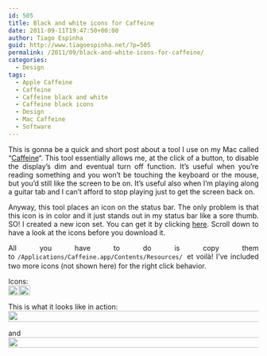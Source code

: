 ```yaml
---
id: 505
title: Black and white icons for Caffeine
date: 2011-09-11T19:47:50+00:00
author: Tiago Espinha
guid: http://www.tiagoespinha.net/?p=505
permalink: /2011/09/black-and-white-icons-for-caffeine/
categories:
  - Design
tags:
  - Apple Caffeine
  - Caffeine
  - Caffeine black and white
  - Caffeine black icons
  - Design
  - Mac Caffeine
  - Software
---
```

<p style="text-align: justify;">
  This is gonna be a quick and short post about a tool I use on my Mac called &#8220;<a href="http://lightheadsw.com/caffeine/">Caffeine</a>&#8220;. This tool essentially allows me, at the click of a button, to disable the display&#8217;s dim and eventual turn off function. It&#8217;s useful when you&#8217;re reading something and you won&#8217;t be touching the keyboard or the mouse, but you&#8217;d still like the screen to be on. It&#8217;s useful also when I&#8217;m playing along a guitar tab and I can&#8217;t afford to stop playing just to get the screen back on.
</p>

<p style="text-align: justify;">
  Anyway, this tool places an icon on the status bar. The only problem is that this icon is in color and it just stands out in my status bar like a sore thumb. SO! I created a new icon set. You can get it by clicking <a href="https://www.tiagoespinha.net/wp-content/uploads/2011/09/icons.zip">here</a>. Scroll down to have a look at the icons before you download it.
</p>

<p style="text-align: justify;">
  All you have to do is copy them to <span class="Apple-style-span" style="font-family: Consolas, Monaco, monospace; font-size: 12px; line-height: 18px; white-space: pre;">/Applications/Caffeine.app/Contents/Resources/ </span>et voilà! I&#8217;ve included two more icons (not shown here) for the right click behavior.
</p>

<p style="text-align: justify;">
  Icons:<br /> <a href="https://www.tiagoespinha.net/wp-content/uploads/2011/09/active.png" rel="lightbox[505]" title="active"><img class="alignleft size-full wp-image-507" title="active" src="https://www.tiagoespinha.net/wp-content/uploads/2011/09/active.png" alt="" width="22" height="20" /></a><a href="https://www.tiagoespinha.net/wp-content/uploads/2011/09/inactive.png" rel="lightbox[505]" title="inactive"><img class="alignleft size-full wp-image-508" title="inactive" src="https://www.tiagoespinha.net/wp-content/uploads/2011/09/inactive.png" alt="" width="22" height="20" /></a>
</p>

<p style="text-align: justify;">
  <p style="text-align: justify;">
    This is what it looks like in action:<br /> <a href="https://www.tiagoespinha.net/wp-content/uploads/2011/09/Screen-Shot-2011-09-11-at-8.40.20-PM.png" rel="lightbox[505]" title="Screen Shot 2011-09-11 at 8.40.20 PM"><img class="alignleft size-full wp-image-509" title="Screen Shot 2011-09-11 at 8.40.20 PM" src="https://www.tiagoespinha.net/wp-content/uploads/2011/09/Screen-Shot-2011-09-11-at-8.40.20-PM.png" alt="" width="562" height="22" /></a>
  </p>
  
  <p style="text-align: justify;">
    and<br /> <a href="https://www.tiagoespinha.net/wp-content/uploads/2011/09/Screen-Shot-2011-09-11-at-8.40.48-PM.png" rel="lightbox[505]" title="Screen Shot 2011-09-11 at 8.40.48 PM"><img class="alignleft size-full wp-image-510" title="Screen Shot 2011-09-11 at 8.40.48 PM" src="https://www.tiagoespinha.net/wp-content/uploads/2011/09/Screen-Shot-2011-09-11-at-8.40.48-PM.png" alt="" width="562" height="21" /></a>
  </p>
  
  <p style="text-align: justify;">
    <p style="text-align: justify;">